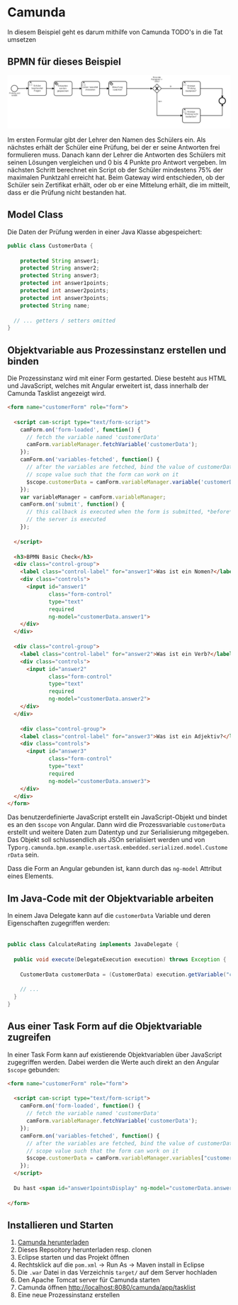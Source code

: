 # Camunda

In diesem Beispiel geht es darum mithilfe von Camunda TODO's in die Tat umsetzen

## BPMN für dieses Beispiel

![Ablauf einer Prüfung](src/main/resources/create-customer-rating.png)

Im ersten Formular gibt der Lehrer den Namen des Schülers ein.
Als nächstes erhält der Schüler eine Prüfung, bei der er seine Antworten frei formulieren muss. 
Danach kann der Lehrer die Antworten des Schülers mit seinen Lösungen vergleichen und 0 bis 4 Punkte pro Antwort vergeben.
Im nächsten Schritt berechnet ein Script ob der Schüler mindestens 75% der maximalen Punktzahl erreicht hat.
Beim Gateway wird entschieden, ob der Schüler sein Zertifikat erhält, oder ob er eine Mittelung erhält, die im mitteilt, dass er die Prüfung nicht bestanden hat.

## Model Class

Die Daten der Prüfung werden in einer Java Klasse abgespeichert:

```java
public class CustomerData {

	protected String answer1;
	protected String answer2;
	protected String answer3;
	protected int answer1points;
	protected int answer2points;
	protected int answer3points;
	protected String name;

  // ... getters / setters omitted
}
```

## Objektvariable aus Prozessinstanz erstellen und binden

Die Prozessinstanz wird mit einer Form gestarted. Diese besteht aus HTML und JavaScript, welches mit Angular erweitert ist, dass innerhalb der Camunda Tasklist angezeigt wird.

```html
<form name="customerForm" role="form">

  <script cam-script type="text/form-script">
    camForm.on('form-loaded', function() {
      // fetch the variable named 'customerData'
      camForm.variableManager.fetchVariable('customerData');
    });
    camForm.on('variables-fetched', function() {
      // after the variables are fetched, bind the value of customerData to a angular
      // scope value such that the form can work on it
      $scope.customerData = camForm.variableManager.variable('customerData').value;
    });
    var variableManager = camForm.variableManager;
    camForm.on('submit', function() {
      // this callback is executed when the form is submitted, *before* the submit request to
      // the server is executed
    });
  
  </script>

  <h3>BPMN Basic Check</h3>
  <div class="control-group">
    <label class="control-label" for="answer1">Was ist ein Nomen?</label>
    <div class="controls">
      <input id="answer1"
             class="form-control"
             type="text"
             required 
             ng-model="customerData.answer1">
    </div>
  </div>

  <div class="control-group">
    <label class="control-label" for="answer2">Was ist ein Verb?</label>
    <div class="controls">
      <input id="answer2"
             class="form-control"
             type="text"
             required
             ng-model="customerData.answer2">
    </div>
  </div>
  
    <div class="control-group">
    <label class="control-label" for="answer3">Was ist ein Adjektiv?</label>
    <div class="controls">
      <input id="answer3"
             class="form-control"
             type="text"
             required
             ng-model="customerData.answer3">
    </div>
  </div>
</form>
```

Das benutzerdefinierte JavaScript erstellt ein JavaScript-Objekt und bindet es an den `$scope` von Angular. Dann wird die Prozessvariable `customerData` erstellt und weitere Daten zum Datentyp und zur Serialisierung mitgegeben. Das Objekt soll schlussendlich als JSOn serialisiert werden und von Typ`org.camunda.bpm.example.usertask.embedded.serialized.model.CustomerData` sein.

Dass die Form an Angular gebunden ist, kann durch das `ng-model` Attribut eines Elements.


## Im Java-Code mit der Objektvariable arbeiten

In einem Java Delegate kann auf die `customerData` Variable und deren Eigenschaften zugegriffen werden:

```java

public class CalculateRating implements JavaDelegate {

  public void execute(DelegateExecution execution) throws Exception {

    CustomerData customerData = (CustomerData) execution.getVariable("customerData");

    // ...
  }
}
```

## Aus einer Task Form auf die Objektvariable zugreifen

In einer Task Form kann auf existierende Objektvariablen über JavaScript zugegriffen werden. Dabei werden die Werte auch direkt an den Angular `$scope` gebunden:


```html
<form name="customerForm" role="form">

  <script cam-script type="text/form-script">
    camForm.on('form-loaded', function() {
      // fetch the variable named 'customerData'
      camForm.variableManager.fetchVariable('customerData');
    });
    camForm.on('variables-fetched', function() {
      // after the variables are fetched, bind the value of customerData to a angular
      // scope value such that the form can work on it
      $scope.customerData = camForm.variableManager.variables["customerData"].value;
    });
  </script>

  Du hast <span id="answer1pointsDisplay" ng-model="customerData.answer1points">{{customerData.answer1points + customerData.answer2points + customerData.answer3points}}</span> von 12 möglichen Punkten erreicht.

</form>
```

## Installieren und Starten

1. [Camunda herunterladen](http://camunda.org/download)
2. Dieses Repsoitory herunterladen resp. clonen
3. Eclipse starten und das Projekt öffnen
4. Rechtsklick auf die `pom.xml` -> Run As -> Maven install in Eclipse
5. Die `.war` Datei in das Verzeichnis `target/` auf dem Server hochladen
6. Den Apache Tomcat server für Camunda starten
6. Camunda öffnen [http://localhost:8080/camunda/app/tasklist](http://localhost:8080/camunda/app/tasklist)
7. Eine neue Prozessinstanz erstellen


